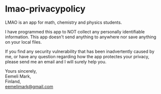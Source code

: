 # lmao-privacypolicy

LMAO is an app for math, chemistry and physics students.

I have programmed this app to NOT collect any personally identifiable information. This app doesn't send anything to anywhere nor save anything on your local files.

If you find any security vulnerability that has been inadvertently caused by me, or have any question regarding how the app protectes your privacy, please send me an email and I will surely help you.

Yours sincerely,  
Eemeli Mark,  
Finland,  
eemelimark@gmail.com  
